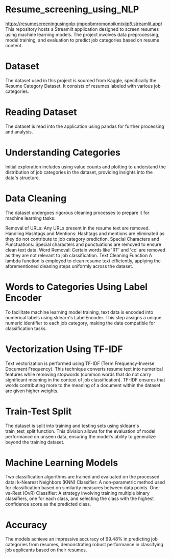# Resume_screening_using_NLP



https://resumescreeningusingnlp-jmpqpbmromonpikmtxijp6.streamlit.app/
This repository hosts a Streamlit application designed to screen resumes using machine learning models. The project involves data preprocessing, model training, and evaluation to predict job categories based on resume content.

# Dataset
The dataset used in this project is sourced from Kaggle, specifically the Resume Category Dataset. It consists of resumes labeled with various job categories.

# Reading Dataset
The dataset is read into the application using pandas for further processing and analysis.

# Understanding Categories
Initial exploration includes using value counts and plotting to understand the distribution of job categories in the dataset, providing insights into the data's structure.

# Data Cleaning
The dataset undergoes rigorous cleaning processes to prepare it for machine learning tasks:

Removal of URLs: Any URLs present in the resume text are removed.
Handling Hashtags and Mentions: Hashtags and mentions are eliminated as they do not contribute to job category prediction.
Special Characters and Punctuations: Special characters and punctuations are removed to ensure clean text data.
Word Removal: Certain words like 'RT' and 'cc' are removed as they are not relevant to job classification.
Text Cleaning Function
A lambda function is employed to clean resume text efficiently, applying the aforementioned cleaning steps uniformly across the dataset.

# Words to Categories Using Label Encoder
To facilitate machine learning model training, text data is encoded into numerical labels using sklearn's LabelEncoder. This step assigns a unique numeric identifier to each job category, making the data compatible for classification tasks.

# Vectorization Using TF-IDF
Text vectorization is performed using TF-IDF (Term Frequency-Inverse Document Frequency). This technique converts resume text into numerical features while removing stopwords (common words that do not carry significant meaning in the context of job classification). TF-IDF ensures that words contributing more to the meaning of a document within the dataset are given higher weights.

# Train-Test Split
The dataset is split into training and testing sets using sklearn's train_test_split function. This division allows for the evaluation of model performance on unseen data, ensuring the model's ability to generalize beyond the training dataset.

# Machine Learning Models
Two classification algorithms are trained and evaluated on the processed data:
k-Nearest Neighbors (KNN) Classifier: A non-parametric method used for classification based on similarity measures between data points.
One-vs-Rest (OvR) Classifier: A strategy involving training multiple binary classifiers, one for each class, and selecting the class with the highest confidence score as the predicted class.

# Accuracy
The models achieve an impressive accuracy of 99.48% in predicting job categories from resumes, demonstrating robust performance in classifying job applicants based on their resumes.
